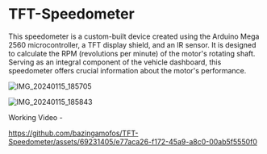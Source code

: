 # TFT-Speedometer
This speedometer is a custom-built device created using the Arduino Mega 2560 microcontroller, a TFT display shield, and an IR sensor. It is designed to calculate the RPM (revolutions per minute) of the motor's rotating shaft. Serving as an integral component of the vehicle dashboard, this speedometer offers crucial information about the motor's performance.

![IMG_20240115_185705](https://github.com/bazingamofos/TFT-Speedometer/assets/69231405/9d801733-9ed4-4495-9478-84a6b60c1791)

![IMG_20240115_185843](https://github.com/bazingamofos/TFT-Speedometer/assets/69231405/552a1dee-f527-4633-b7de-26f0f3ab7b9e)

Working Video -

https://github.com/bazingamofos/TFT-Speedometer/assets/69231405/e77aca26-f172-45a9-a8c0-00ab5f5550f0
